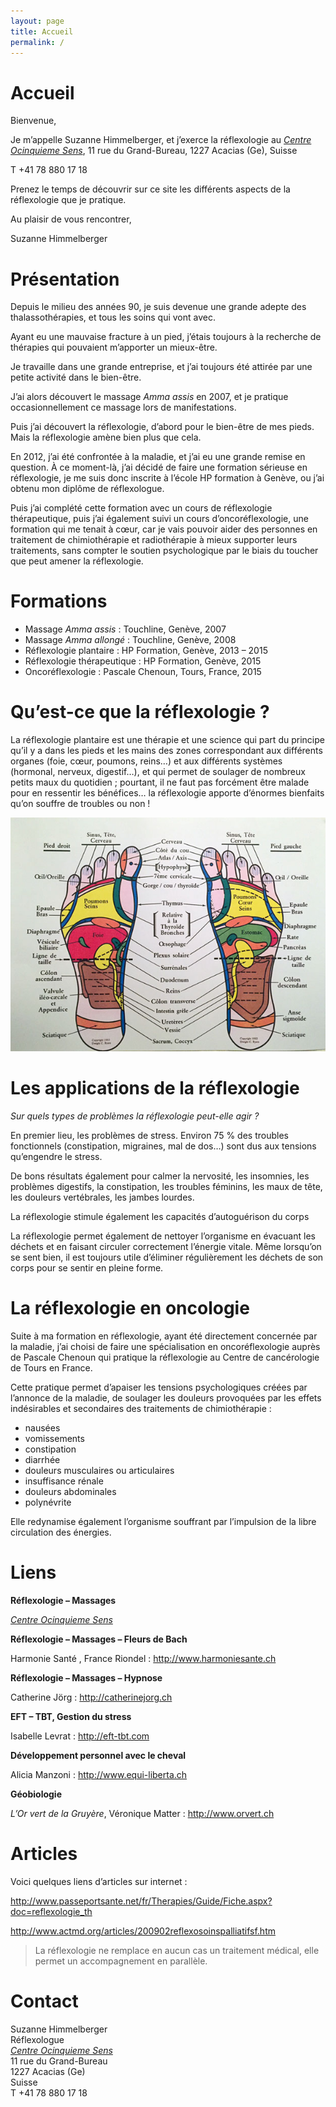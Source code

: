 ```yaml
---
layout: page
title: Accueil
permalink: /
---
```




# Accueil

Bienvenue,

Je m’appelle Suzanne Himmelberger, et j’exerce la réflexologie au [*Centre Ocinquieme Sens*](http://www.ocinquieme.ch), 11 rue du Grand-Bureau, 1227 Acacias (Ge), Suisse

T +41 78 880 17 18

Prenez le temps de découvrir sur ce site les différents aspects de la réflexologie que je pratique.

Au plaisir de vous rencontrer,

Suzanne Himmelberger



# Présentation

Depuis le milieu des années 90, je suis devenue une grande adepte des thalassothérapies, et tous les soins qui vont avec.

Ayant eu une mauvaise fracture à un pied, j’étais toujours à la recherche de thérapies qui pouvaient m’apporter un mieux-être.

Je travaille dans une grande entreprise, et j’ai toujours été attirée par une petite activité dans le bien-être.

J’ai alors découvert le massage *Amma assis* en 2007, et je pratique occasionnellement ce massage lors de manifestations.

Puis j’ai découvert la réflexologie, d’abord pour le bien-être de mes pieds. Mais la réflexologie amène bien plus que cela.

En 2012, j’ai été confrontée à la maladie, et j’ai eu une grande remise en question. À ce moment-là, j’ai décidé de faire une formation sérieuse en réflexologie, je me suis donc inscrite à l’école HP formation à Genève, ou j’ai obtenu mon diplôme de réflexologue.

Puis j’ai complété cette formation avec un cours de réflexologie thérapeutique, puis j’ai également suivi un cours d’oncoréflexologie, une formation qui me tenait à cœur, car je vais pouvoir aider des personnes en traitement de chimiothérapie et radiothérapie à mieux supporter leurs traitements, sans compter le soutien psychologique par le biais du toucher que peut amener la réflexologie.



# Formations

- Massage *Amma assis* : Touchline, Genève, 2007
- Massage *Amma allongé* : Touchline, Genève, 2008
- Réflexologie plantaire : HP Formation, Genève, 2013 – 2015
- Réflexologie thérapeutique : HP Formation, Genève, 2015
- Oncoréflexologie : Pascale Chenoun, Tours, France, 2015



# Qu’est-ce que la réflexologie ?

La réflexologie plantaire est une thérapie et une science qui part du principe qu’il y a dans les pieds et les mains des zones correspondant aux différents organes (foie, cœur, poumons, reins…) et aux différents systèmes (hormonal, nerveux, digestif…), et qui permet de soulager de nombreux petits maux du quotidien ; pourtant, il ne faut pas forcément être malade pour en ressentir les bénéfices… la réflexologie apporte d’énormes bienfaits qu’on souffre de troubles ou non !

![](./images/pied.png)



# Les applications de la réflexologie

*Sur quels types de problèmes la réflexologie peut-elle agir ?*

En premier lieu, les problèmes de stress. Environ 75 % des troubles fonctionnels (constipation, migraines, mal de dos…) sont dus aux tensions qu’engendre le stress.

De bons résultats également pour calmer la nervosité, les insomnies, les problèmes digestifs, la constipation, les troubles féminins, les maux de tête, les douleurs vertébrales, les jambes lourdes.

La réflexologie stimule également les capacités d’autoguérison du corps

La réflexologie permet également de nettoyer l’organisme en évacuant les déchets et en faisant circuler correctement l’énergie vitale. Même lorsqu’on se sent bien, il est toujours utile d’éliminer régulièrement les déchets de son corps pour se sentir en pleine forme.



# La réflexologie en oncologie

Suite à ma formation en réflexologie, ayant été directement concernée par la maladie, j’ai choisi de faire une spécialisation en oncoréflexologie auprès de Pascale Chenoun qui pratique la réflexologie au Centre de cancérologie de Tours en France.

Cette pratique permet d’apaiser les tensions psychologiques créées par l’annonce de la maladie, de soulager les douleurs provoquées par les effets indésirables et secondaires des traitements de chimiothérapie :

- nausées
- vomissements
- constipation
- diarrhée
- douleurs musculaires ou articulaires
- insuffisance rénale
- douleurs abdominales
- polynévrite

Elle redynamise également l’organisme souffrant par l’impulsion de la libre circulation des énergies.



# Liens

**Réflexologie – Massages**

[*Centre Ocinquieme Sens*](http://www.ocinquieme.ch)


**Réflexologie – Massages – Fleurs de Bach**

Harmonie Santé , France Riondel : <http://www.harmoniesante.ch>


**Réflexologie – Massages – Hypnose**

Catherine Jörg : <http://catherinejorg.ch>


**EFT – TBT, Gestion du stress**

Isabelle Levrat : <http://eft-tbt.com>


**Développement personnel avec le cheval**

Alicia Manzoni : <http://www.equi-liberta.ch>


**Géobiologie**

*L’Or vert de la Gruyère*, Véronique Matter : <http://www.orvert.ch>



# Articles

Voici quelques liens d’articles sur internet :

<http://www.passeportsante.net/fr/Therapies/Guide/Fiche.aspx?doc=reflexologie_th>

<http://www.actmd.org/articles/200902reflexosoinspalliatifsf.htm>

> La réflexologie ne remplace en aucun cas un traitement médical, elle permet un accompagnement en parallèle.



# Contact

Suzanne Himmelberger<br/>
Réflexologue<br/>
[*Centre Ocinquieme Sens*](http://www.ocinquieme.ch)<br/>
11 rue du Grand-Bureau<br/>
1227 Acacias (Ge)<br/>
Suisse<br/>
T +41 78 880 17 18


